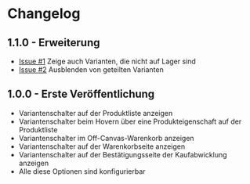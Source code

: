 # Changelog
## 1.1.0 - Erweiterung
* [Issue #1](https://github.com/Shape-and-Shift/shopware-variant-switch/issues/1) Zeige auch Varianten, die nicht auf Lager sind
* [Issue #2](https://github.com/Shape-and-Shift/shopware-variant-switch/issues/2) Ausblenden von geteilten Varianten

## 1.0.0 - Erste Veröffentlichung
* Variantenschalter auf der Produktliste anzeigen
* Variantenschalter beim Hovern über eine Produkteigenschaft auf der Produktliste
* Variantenschalter im Off-Canvas-Warenkorb anzeigen
* Variantenschalter auf der Warenkorbseite anzeigen
* Variantenschalter auf der Bestätigungsseite der Kaufabwicklung anzeigen
* Alle diese Optionen sind konfigurierbar

